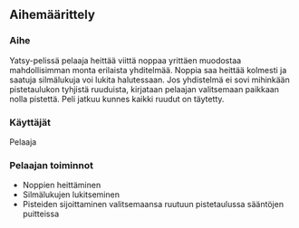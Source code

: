 ## Aihemäärittely

### Aihe
Yatsy-pelissä pelaaja heittää viittä noppaa yrittäen muodostaa mahdollisimman monta erilaista yhditelmää. Noppia saa heittää kolmesti ja saatuja silmälukuja voi lukita halutessaan. Jos yhdistelmä ei sovi mihinkään pistetaulukon tyhjistä ruuduista, kirjataan pelaajan valitsemaan paikkaan nolla pistettä. Peli jatkuu kunnes kaikki ruudut on täytetty.

### Käyttäjät
Pelaaja

### Pelaajan toiminnot
* Noppien heittäminen
* Silmälukujen lukitseminen
* Pisteiden sijoittaminen valitsemaansa ruutuun pistetaulussa sääntöjen puitteissa
